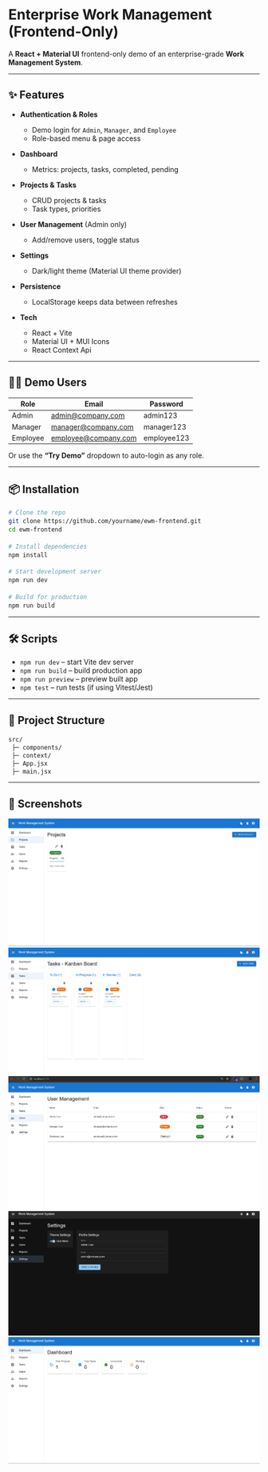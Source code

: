 # Enterprise Work Management (Frontend-Only)

A **React + Material UI** frontend-only demo of an enterprise-grade **Work Management System**.

---

## ✨ Features

* **Authentication & Roles**

  * Demo login for `Admin`, `Manager`, and `Employee`
  * Role-based menu & page access
* **Dashboard**

  * Metrics: projects, tasks, completed, pending
* **Projects & Tasks**

  * CRUD projects & tasks
  * Task types, priorities
* **User Management** (Admin only)

  * Add/remove users, toggle status
* **Settings**

  * Dark/light theme (Material UI theme provider)
* **Persistence**

  * LocalStorage keeps data between refreshes
* **Tech**

  * React + Vite
  * Material UI + MUI Icons
  * React Context Api

---

## 🧑‍💻 Demo Users

| Role     | Email                                               | Password    |
| -------- | --------------------------------------------------- | ----------- |
| Admin    | [admin@company.com](mailto:admin@company.com)       | admin123    |
| Manager  | [manager@company.com](mailto:manager@company.com)   | manager123  |
| Employee | [employee@company.com](mailto:employee@company.com) | employee123 |

Or use the **“Try Demo”** dropdown to auto-login as any role.

---

## 📦 Installation

```bash
# Clone the repo
git clone https://github.com/yourname/ewm-frontend.git
cd ewm-frontend

# Install dependencies
npm install

# Start development server
npm run dev

# Build for production
npm run build
```

---

## 🛠️ Scripts

* `npm run dev` – start Vite dev server
* `npm run build` – build production app
* `npm run preview` – preview built app
* `npm test` – run tests (if using Vitest/Jest)

---

## 📂 Project Structure

```
src/
 ├─ components/
 ├─ context/
 ├─ App.jsx
 ├─ main.jsx
```

---

## 📸 Screenshots

![](./src/assets/1.png)
![](./src/assets/2.png)
![](./src/assets/3.png)
![](./src/assets/4.png)
![](./src/assets/5.png)
